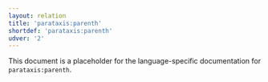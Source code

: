 ```yaml
---
layout: relation
title: 'parataxis:parenth'
shortdef: 'parataxis:parenth'
udver: '2'
---
```


This document is a placeholder for the language-specific documentation
for `parataxis:parenth`.
